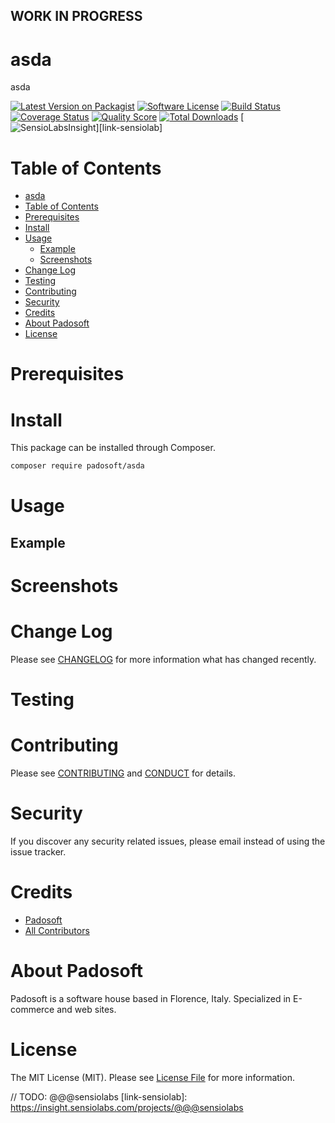 ## WORK IN PROGRESS
# asda
asda

[![Latest Version on Packagist][ico-version]][link-packagist]
[![Software License][ico-license]](LICENSE.md)
[![Build Status][ico-travis]][link-travis]
[![Coverage Status][ico-scrutinizer]][link-scrutinizer]
[![Quality Score][ico-code-quality]][link-code-quality]
[![Total Downloads][ico-downloads]][link-downloads]
[![SensioLabsInsight][ico-sensiolab]][link-sensiolab]



Table of Contents
=================

  * [asda](#asda)
  * [Table of Contents](#table-of-contents)
  * [Prerequisites](#prerequisites)
  * [Install](#install)
  * [Usage](#usage)
    * [Example](#example)
    * [Screenshots](#screenshoots)
  * [Change Log](#change-log)
  * [Testing](#testing)
  * [Contributing](#contributing)
  * [Security](#security)
  * [Credits](#credits)
  * [About Padosoft](#about-padosoft)
  * [License](#license)


# Prerequisites


# Install

This package can be installed through Composer.

``` bash
composer require padosoft/asda
```

# Usage

## Example

# Screenshots

# Change Log
Please see [CHANGELOG](CHANGELOG.md) for more information what has changed recently.

# Testing

# Contributing

Please see [CONTRIBUTING](CONTRIBUTING.md) and [CONDUCT](CONDUCT.md) for details.

# Security

If you discover any security related issues, please email  instead of using the issue tracker.

# Credits

- [Padosoft](https://github.com/padosoft)
- [All Contributors](../../contributors)

# About Padosoft
Padosoft is a software house based in Florence, Italy. Specialized in E-commerce and web sites.

# License

The MIT License (MIT). Please see [License File](LICENSE.md) for more information.


[ico-version]: https://img.shields.io/packagist/v/padosoft/asda.svg?style=flat-square
[ico-license]: https://img.shields.io/badge/license-MIT-brightgreen.svg?style=flat-square
[ico-travis]: https://img.shields.io/travis/padosoft/asda/master.svg?style=flat-square
[ico-scrutinizer]: https://img.shields.io/scrutinizer/coverage/g/padosoft/asda.svg?style=flat-square
[ico-code-quality]: https://img.shields.io/scrutinizer/g/padosoft/asda.svg?style=flat-square
[ico-downloads]: https://img.shields.io/packagist/dt/padosoft/asda.svg?style=flat-square
[ico-sensiolab]: https://insight.sensiolabs.com/projects/@@@sensiolab/small.png

[link-packagist]: https://packagist.org/packages/padosoft/asda
[link-travis]: https://travis-ci.org/padosoft/asda
[link-scrutinizer]: https://scrutinizer-ci.com/g/padosoft/asda/code-structure
[link-code-quality]: https://scrutinizer-ci.com/g/padosoft/asda
[link-downloads]: https://packagist.org/packages/padosoft/asda
// TODO: @@@sensiolabs
[link-sensiolab]: https://insight.sensiolabs.com/projects/@@@sensiolabs
